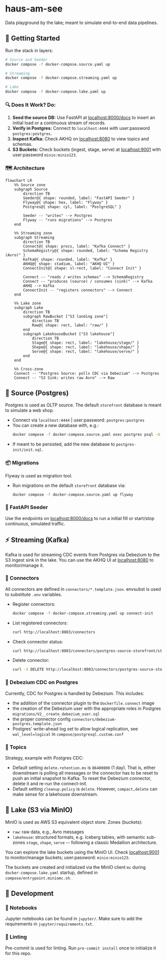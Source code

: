 # haus-am-see

Data playground by the lake; meant to simulate end-to-end data pipelines.

## 🌊 Getting Started

Run the stack in layers:

```bash
# Source and Seeder
docker compose -f docker-compose.source.yaml up

# Streaming
docker compose -f docker-compose.streaming.yaml up

# Lake
docker compose -f docker-compose.lake.yaml up
```

### 🔍 Does It Work? Do:

1. **Seed the source DB:** Use FastAPI at [localhost:8000/docs](http://localhost:8000/docs) to insert an initial load or a continuous stream of records.
2. **Verify in Postgres:** Connect to `localhost:4444` with user:password `postgres:postgres`.
3. **Inspect Kafka:** Check AKHQ on [localhost:8080](http://localhost:8080) to view topics and schemas.
4. **S3 Buckets:** Check buckets (ingest, stage, serve) at [localhost:9001](http://localhost:9001) with user:password `minio:minio123`.

### 🗺️ Architecture

```mermaid
flowchart LR
    %% Source zone
    subgraph Source
        direction TB
        Seeder@{ shape: rounded, label: "FastAPI Seeder" }
        Flyway@{ shape: hex, label: "Flyway" }
        Postgres@{ shape: cyl, label: "PostgreSQL" }

        Seeder -- "writes" --> Postgres
        Flyway -- "runs migrations" --> Postgres
    end

    %% Streaming zone
    subgraph Streaming
        direction TB
        Connect@{ shape: procs, label: "Kafka Connect" }
        SchemaRegistry@{ shape: rounded, label: "Schema Registry (Avro)" }
        Kafka@{ shape: rounded, label: "Kafka" }
        AKHQ@{ shape: stadium, label: "AKHQ UI" }
        ConnectInit@{ shape: sl-rect, label: "Connect Init" }

        Connect -- "reads / writes schemas" --> SchemaRegistry
        Connect -- "produces (source) / consumes (sink)" --> Kafka
        AKHQ --> Kafka
        ConnectInit -- "registers connectors" --> Connect
    end

    %% Lake zone
    subgraph Lake
        direction TB
        subgraph RawBucket ["S3 landing zone"]
            direction TB
            Raw@{ shape: rect, label: "raw/" }
        end
        subgraph LakehouseBucket ["S3 lakehouse"]
            direction TB
            Stage@{ shape: rect, label: "lakehouse/stage/" }
            Shape@{ shape: rect, label: "lakehouse/shape/" }
            Serve@{ shape: rect, label: "lakehouse/serve/" }
        end
    end

    %% Cross-zone
    Connect -- "Postgres Source: polls CDC via Debezium" --> Postgres
    Connect -- "S3 Sink: writes raw Avro" --> Raw
```

## 🧱 Source (Postgres)

Postgres is used as OLTP source. The default `storefront` database is meant to simulate a web shop.

- Connect via `localhost:4444` | user:password: `postgres:postgres`
- You can create a new database with, e.g.:
  ```bash
  docker compose -f docker-compose.source.yaml exec postgres psql -U postgres -d postgres -c "CREATE DATABASE storefront;"
  ```
- If meant to be persisted, add the new database to `postgres-init/init.sql`.

### 📦 Migrations

Flyway is used as migration tool.

- Run migrations on the default `storefront` database via:
  ```bash
  docker compose -f docker-compose.source.yaml up flyway
  ```

### 🌱 FastAPI Seeder

Use the endpoints on [localhost:8000/docs](http://localhost:8000/docs) to run a initial fill or start/stop continuous, simulated traffic.

## ⚡ Streaming (Kafka)

Kafka is used for streaming CDC events from Postgres via Debezium to the S3 ingest sink in the lake. You can use the AKHQ UI at [localhost:8080](http://localhost:8080) to monitor/manage it.

### 🔌 Connectors

All connectors are defined in `connectors/*.template.json`. envsubst is used to substitute `.env` variables.

- Register connectors:
  ```bash
  docker compose -f docker-compose.streaming.yaml up connect-init
  ```
- List registered connectors:
  ```bash
  curl http://localhost:8083/connectors
  ```
- Check connector status:
  ```bash
  curl http://localhost:8083/connectors/postgres-source-storefront/status
  ```
- Delete connector:
  ```bash
  curl -X DELETE http://localhost:8083/connectors/postgres-source-storefront
  ```

### 🔄 Debezium CDC on Postgres

Currently, CDC for Postgres is handled by Debezium. This includes:

- the addition of the connector plugin to the `Dockerfile.connect` image
- the creation of the Debezium user with the appropriate roles in Postgres `migrations/V2__create_debezium_user.sql`
- the proper connector config `connectors/debezium-postgres.template.json`
- Postgres' write-ahead log set to allow logical replication, see `wal_level=logical` in `compose/postgresql.custom.conf`

### 🧵 Topics

Strategy, example with Postgres CDC:

- Default setting `delete.retention.ms` is `86400000` (1 day). That is, either downstream is polling all messages or the connector has to be reset to push an initial snapshot to Kafka. To reset the Debezium connector, delete it and re-run the connect-init.
- Default setting `cleanup.policy` is `delete`. However, `compact,delete` can make sense for a lakehouse downstream.

## 🌊 Lake (S3 via MinIO)

MinIO is used as AWS S3 equivalent object store. Zones (buckets):

- `raw`: raw data, e.g., Avro messages
- `lakehouse`: structured formats, e.g. Iceberg tables, with semantic sub-zones `stage`, `shape`, `serve` -- following a classic Medallion architecture.

You can explore the lake buckets using the MinIO UI. Check [localhost:9001](http://localhost:9001) to monitor/manage buckets; user:password: `minio:minio123`.

The buckets are created and initialized via the MinIO client `mc` during `docker-compose.lake.yaml` startup, defined in `compose/entrypoint.miniomc.sh`.

## 🧪 Development

### 📓 Notebooks

Jupyter notebooks can be found in `jupyter/`. Make sure to add the requirements in `jupyter/requirements.txt`.

### 🧼 Linting

Pre-commit is used for linting. Run `pre-commit install` once to initialize it for this repo.
